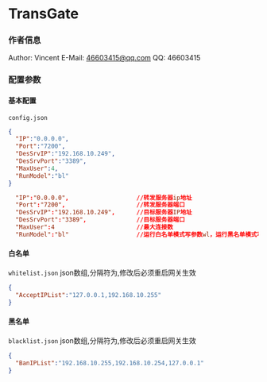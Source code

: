 # TransGate
### 作者信息
Author: Vincent
E-Mail: 46603415@qq.com
QQ: 46603415
### 配置参数
#### 基本配置
`config.json`
```json
{
  "IP":"0.0.0.0",                  
  "Port":"7200",                   
  "DesSrvIP":"192.168.10.249",     
  "DesSrvPort":"3389",             
  "MaxUser":4,                      
  "RunModel":"bl"                   
}
```
```conf
  "IP":"0.0.0.0",                   //转发服务器ip地址
  "Port":"7200",                    //转发服务器端口
  "DesSrvIP":"192.168.10.249",      //目标服务器IP地址
  "DesSrvPort":"3389",              //目标服务器端口
  "MaxUser":4                       //最大连接数
  "RunModel":"bl"                   //运行白名单模式写参数wl，运行黑名单模式写参数bl.
```
#### 白名单
`whitelist.json`
json数组,分隔符为,修改后必须重启网关生效
```json
{
  "AcceptIPList":"127.0.0.1,192.168.10.255"
}
```
#### 黑名单
`blacklist.json`
json数组,分隔符为,修改后必须重启网关生效
```json
{
  "BanIPList":"192.168.10.255,192.168.10.254,127.0.0.1" 
}
```